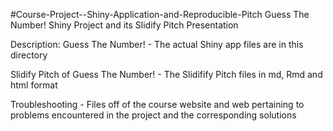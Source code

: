 #Course-Project--Shiny-Application-and-Reproducible-Pitch
Guess The Number! Shiny Project and its Slidify Pitch Presentation

Description: Guess The Number! - The actual Shiny app files are in this directory

Slidify Pitch of Guess The Number! - The Slidifify Pitch files in md, Rmd and html format

Troubleshooting - Files off of the course website and web pertaining to problems encountered in the project and the corresponding solutions
